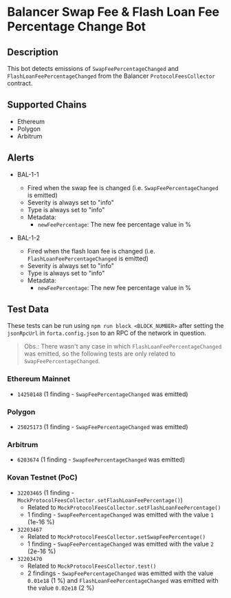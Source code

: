 # Balancer Swap Fee & Flash Loan Fee Percentage Change Bot

## Description

This bot detects emissions of `SwapFeePercentageChanged` and `FlashLoanFeePercentageChanged` from the Balancer
`ProtocolFeesCollector` contract.

## Supported Chains

- Ethereum
- Polygon
- Arbitrum

## Alerts

- BAL-1-1
  - Fired when the swap fee is changed (i.e. `SwapFeePercentageChanged` is emitted)
  - Severity is always set to "info"
  - Type is always set to "info"
  - Metadata:
    - `newFeePercentage`: The new fee percentage value in %

- BAL-1-2
  - Fired when the flash loan fee is changed (i.e. `FlashLoanFeePercentageChanged` is emitted)
  - Severity is always set to "info"
  - Type is always set to "info"
  - Metadata:
    - `newFeePercentage`: The new fee percentage value in %

## Test Data

These tests can be run using `npm run block <BLOCK_NUMBER>` after setting the `jsonRpcUrl` in `forta.config.json` to an RPC of the network in question.

> Obs.: There wasn't any case in which `FlashLoanFeePercentageChanged` was emitted, so the following tests are only related to `SwapFeePercentageChanged`.

### Ethereum Mainnet

- `14250148` (1 finding - `SwapFeePercentageChanged` was emitted)

### Polygon

- `25025173` (1 finding - `SwapFeePercentageChanged` was emitted)

### Arbitrum

- `6203674` (1 finding - `SwapFeePercentageChanged` was emitted)

### Kovan Testnet (PoC)

- `32203465` (1 finding - `MockProtocolFeesCollector.setFlashLoanFeePercentage()`)
  - Related to `MockProtocolFeesCollector.setFlashLoanFeePercentage()`
  - 1 finding - `SwapFeePercentageChanged` was emitted with the value `1` (1e-16 %)
- `32203467`
  - Related to `MockProtocolFeesCollector.setSwapFeePercentage()`
  - 1 finding - `SwapFeePercentageChanged` was emitted with the value `2` (2e-16 %)
- `32203470`
  - Related to `MockProtocolFeesCollector.test()`
  - 2 findings - `SwapFeePercentageChanged` was emitted with the value `0.01e18` (1 %) and `FlashLoanFeePercentageChanged` was emitted with the value `0.02e18` (2 %)
